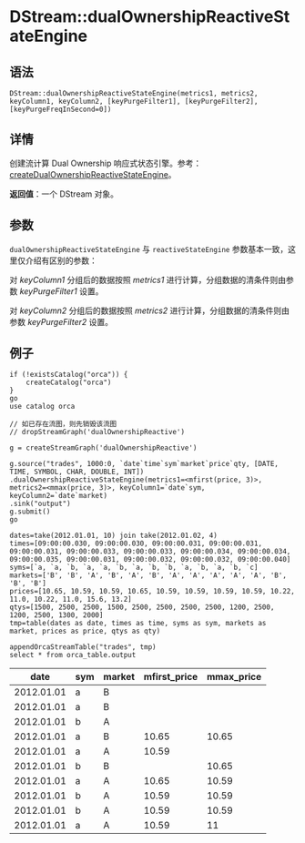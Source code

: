 # DStream::dualOwnershipReactiveStateEngine

## 语法

`DStream::dualOwnershipReactiveStateEngine(metrics1, metrics2, keyColumn1,
keyColumn2, [keyPurgeFilter1], [keyPurgeFilter2],
[keyPurgeFreqInSecond=0])`

## 详情

创建流计算 Dual Ownership 响应式状态引擎。参考：[createDualOwnershipReactiveStateEngine](../c/createDualOwnershipReactiveStateEngine.html)。

**返回值**：一个 DStream 对象。

## 参数

`dualOwnershipReactiveStateEngine` 与
`reactiveStateEngine` 参数基本一致，这里仅介绍有区别的参数：

对 *keyColumn1* 分组后的数据按照 *metrics1* 进行计算，分组数据的清条件则由参数 *keyPurgeFilter1*
设置。

对 *keyColumn2* 分组后的数据按照 *metrics2* 进行计算，分组数据的清条件则由参数 *keyPurgeFilter2*
设置。

## 例子

```
if (!existsCatalog("orca")) {
	createCatalog("orca")
}
go
use catalog orca

// 如已存在流图，则先销毁该流图
// dropStreamGraph('dualOwnershipReactive')

g = createStreamGraph('dualOwnershipReactive')

g.source("trades", 1000:0, `date`time`sym`market`price`qty, [DATE, TIME, SYMBOL, CHAR, DOUBLE, INT])
.dualOwnershipReactiveStateEngine(metrics1=<mfirst(price, 3)>, metrics2=<mmax(price, 3)>, keyColumn1=`date`sym, keyColumn2=`date`market)
.sink("output")
g.submit()
go

dates=take(2012.01.01, 10) join take(2012.01.02, 4)
times=[09:00:00.030, 09:00:00.030, 09:00:00.031, 09:00:00.031, 09:00:00.031, 09:00:00.033, 09:00:00.033, 09:00:00.034, 09:00:00.034, 09:00:00.035, 09:00:00.031, 09:00:00.032, 09:00:00.032, 09:00:00.040]
syms=[`a, `a, `b, `a, `a, `b, `a, `b, `b, `a, `b, `a, `b, `c]
markets=['B', 'B', 'A', 'B', 'A', 'B', 'A', 'A', 'A', 'A', 'A', 'B', 'B', 'B']
prices=[10.65, 10.59, 10.59, 10.65, 10.59, 10.59, 10.59, 10.59, 10.22, 11.0, 10.22, 11.0, 15.6, 13.2]
qtys=[1500, 2500, 2500, 1500, 2500, 2500, 2500, 2500, 1200, 2500, 1200, 2500, 1300, 2000]
tmp=table(dates as date, times as time, syms as sym, markets as market, prices as price, qtys as qty)

appendOrcaStreamTable("trades", tmp)
select * from orca_table.output
```

| date | sym | market | mfirst\_price | mmax\_price |
| --- | --- | --- | --- | --- |
| 2012.01.01 | a | B |  |  |
| 2012.01.01 | a | B |  |  |
| 2012.01.01 | b | A |  |  |
| 2012.01.01 | a | B | 10.65 | 10.65 |
| 2012.01.01 | a | A | 10.59 |  |
| 2012.01.01 | b | B |  | 10.65 |
| 2012.01.01 | a | A | 10.65 | 10.59 |
| 2012.01.01 | b | A | 10.59 | 10.59 |
| 2012.01.01 | b | A | 10.59 | 10.59 |
| 2012.01.01 | a | A | 10.59 | 11 |

